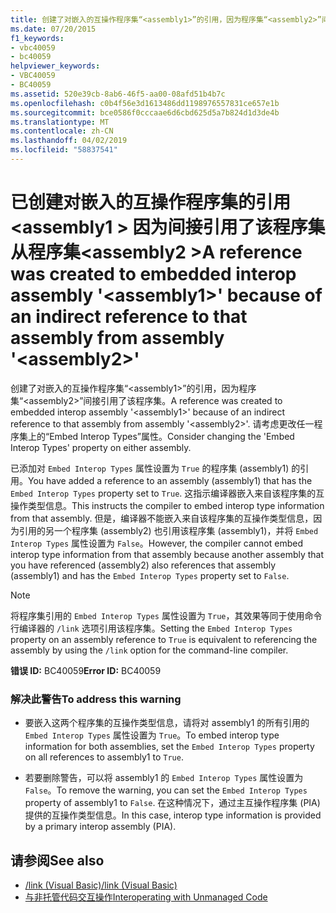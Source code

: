 ```yaml
---
title: 创建了对嵌入的互操作程序集“<assembly1>”的引用，因为程序集“<assembly2>”间接引用了该程序集
ms.date: 07/20/2015
f1_keywords:
- vbc40059
- bc40059
helpviewer_keywords:
- VBC40059
- BC40059
ms.assetid: 520e39cb-8ab6-46f5-aa00-08afd51b4b7c
ms.openlocfilehash: c0b4f56e3d1613486dd1198976557831ce657e1b
ms.sourcegitcommit: bce0586f0cccaae6d6cbd625d5a7b824d1d3de4b
ms.translationtype: MT
ms.contentlocale: zh-CN
ms.lasthandoff: 04/02/2019
ms.locfileid: "58837541"
---
```

# <a name="a-reference-was-created-to-embedded-interop-assembly-assembly1-because-of-an-indirect-reference-to-that-assembly-from-assembly-assembly2"></a><span data-ttu-id="d11dd-102">已创建对嵌入的互操作程序集的引用\<assembly1 > 因为间接引用了该程序集从程序集\<assembly2 ></span><span class="sxs-lookup"><span data-stu-id="d11dd-102">A reference was created to embedded interop assembly '\<assembly1>' because of an indirect reference to that assembly from assembly '\<assembly2>'</span></span>
<span data-ttu-id="d11dd-103">创建了对嵌入的互操作程序集“\<assembly1>”的引用，因为程序集“\<assembly2>”间接引用了该程序集。</span><span class="sxs-lookup"><span data-stu-id="d11dd-103">A reference was created to embedded interop assembly '\<assembly1>' because of an indirect reference to that assembly from assembly '\<assembly2>'.</span></span> <span data-ttu-id="d11dd-104">请考虑更改任一程序集上的“Embed Interop Types”属性。</span><span class="sxs-lookup"><span data-stu-id="d11dd-104">Consider changing the 'Embed Interop Types' property on either assembly.</span></span>  
  
 <span data-ttu-id="d11dd-105">已添加对 `Embed Interop Types` 属性设置为 `True` 的程序集 (assembly1) 的引用。</span><span class="sxs-lookup"><span data-stu-id="d11dd-105">You have added a reference to an assembly (assembly1) that has the `Embed Interop Types` property set to `True`.</span></span> <span data-ttu-id="d11dd-106">这指示编译器嵌入来自该程序集的互操作类型信息。</span><span class="sxs-lookup"><span data-stu-id="d11dd-106">This instructs the compiler to embed interop type information from that assembly.</span></span> <span data-ttu-id="d11dd-107">但是，编译器不能嵌入来自该程序集的互操作类型信息，因为引用的另一个程序集 (assembly2) 也引用该程序集 (assembly1)，并将 `Embed Interop Types` 属性设置为 `False`。</span><span class="sxs-lookup"><span data-stu-id="d11dd-107">However, the compiler cannot embed interop type information from that assembly because another assembly that you have referenced (assembly2) also references that assembly (assembly1) and has the `Embed Interop Types` property set to `False`.</span></span>  
  
> [!NOTE]
>  <span data-ttu-id="d11dd-108">将程序集引用的 `Embed Interop Types` 属性设置为 `True`，其效果等同于使用命令行编译器的 `/link` 选项引用该程序集。</span><span class="sxs-lookup"><span data-stu-id="d11dd-108">Setting the `Embed Interop Types` property on an assembly reference to `True` is equivalent to referencing the assembly by using the `/link` option for the command-line compiler.</span></span>  
  
 <span data-ttu-id="d11dd-109">**错误 ID:** BC40059</span><span class="sxs-lookup"><span data-stu-id="d11dd-109">**Error ID:** BC40059</span></span>  
  
### <a name="to-address-this-warning"></a><span data-ttu-id="d11dd-110">解决此警告</span><span class="sxs-lookup"><span data-stu-id="d11dd-110">To address this warning</span></span>  
  
-   <span data-ttu-id="d11dd-111">要嵌入这两个程序集的互操作类型信息，请将对 assembly1 的所有引用的 `Embed Interop Types` 属性设置为 `True`。</span><span class="sxs-lookup"><span data-stu-id="d11dd-111">To embed interop type information for both assemblies, set the `Embed Interop Types` property on all references to assembly1 to `True`.</span></span>  
  
-   <span data-ttu-id="d11dd-112">若要删除警告，可以将 assembly1 的 `Embed Interop Types` 属性设置为 `False`。</span><span class="sxs-lookup"><span data-stu-id="d11dd-112">To remove the warning, you can set the `Embed Interop Types` property of assembly1 to `False`.</span></span> <span data-ttu-id="d11dd-113">在这种情况下，通过主互操作程序集 (PIA) 提供的互操作类型信息。</span><span class="sxs-lookup"><span data-stu-id="d11dd-113">In this case, interop type information is provided by a primary interop assembly (PIA).</span></span>  
  
## <a name="see-also"></a><span data-ttu-id="d11dd-114">请参阅</span><span class="sxs-lookup"><span data-stu-id="d11dd-114">See also</span></span>

- [<span data-ttu-id="d11dd-115">/link (Visual Basic)</span><span class="sxs-lookup"><span data-stu-id="d11dd-115">/link (Visual Basic)</span></span>](../../../visual-basic/reference/command-line-compiler/link.md)
- [<span data-ttu-id="d11dd-116">与非托管代码交互操作</span><span class="sxs-lookup"><span data-stu-id="d11dd-116">Interoperating with Unmanaged Code</span></span>](../../../framework/interop/index.md)
